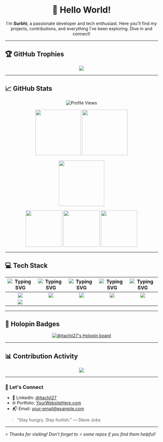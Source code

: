 <h1 align="center">👋 Hello World!</h1>

<p align="center">I'm <strong>Surbhi</strong>, a passionate developer and tech enthusiast. Here you'll find my projects, contributions, and everything I’ve been exploring. Dive in and connect!</p>

---

## 🏆 GitHub Trophies

<p align="center">
  <img src="https://github-profile-trophy.vercel.app/?username=Itachii27&theme=shadow_blue&no-frame=false&no-bg=true&margin-w=10"/>
</p>

--- 

## 📈 GitHub Stats

<p align="center">
  <img src="https://komarev.com/ghpvc/?username=Itachii27&color=brightgreen" alt="Profile Views"/>
</p>

<p align="center">
  <img src="https://github-readme-stats.vercel.app/api?username=Itachii27&theme=blue-green&hide_border=true&include_all_commits=false&count_private=true" height="150"/>
  <img src="https://github-readme-stats.vercel.app/api/top-langs/?username=Itachii27&theme=blue-green&hide_border=true&layout=compact" height="150"/>
</p>

<p align="center">
  <img src="https://github-readme-streak-stats.herokuapp.com/?user=Itachii27&theme=blue-green&hide_border=true" height="150"/>
</p>

<p align="center">
  <img src="http://github-profile-summary-cards.vercel.app/api/cards/repos-per-language?username=Itachii27&theme=blue_green" height="120"/>
  <img src="http://github-profile-summary-cards.vercel.app/api/cards/most-commit-language?username=Itachii27&theme=blue_green" height="120"/>
  <img src="http://github-profile-summary-cards.vercel.app/api/cards/productive-time?username=Itachii27&theme=blue_green&utcOffset=8" height="120"/>
</p>

---

## 💻 Tech Stack

| ![Typing SVG](https://readme-typing-svg.herokuapp.com?font=Fira+Code&size=20&pause=1000&color=00FF2B&width=200&lines=Languages) | ![Typing SVG](https://readme-typing-svg.herokuapp.com?font=Fira+Code&size=20&pause=1000&color=00FF2B&width=200&lines=Frameworks) | ![Typing SVG](https://readme-typing-svg.herokuapp.com?font=Fira+Code&size=20&pause=1000&color=00FF2B&width=200&lines=IDEs) | ![Typing SVG](https://readme-typing-svg.herokuapp.com?font=Fira+Code&size=20&pause=1000&color=00FF2B&width=200&lines=Tools) | ![Typing SVG](https://readme-typing-svg.herokuapp.com?font=Fira+Code&size=20&pause=1000&color=00FF2B&width=200&lines=Operating+Systems) |
| -------- | -------- | ------- | ------ | ------------------- |
| <div align="center"><img src="https://skillicons.dev/icons?i=py,cs,java,js,html,css,r" /></div> | <div align="center"><img src="https://skillicons.dev/icons?i=django,flask,dotnet,nodejs,react,bootstrap" /></div> | <div align="center"><img src="https://skillicons.dev/icons?i=visualstudio,vscode,eclipse" /></div> | <div align="center"><img src="https://skillicons.dev/icons?i=git,github,anaconda,ableton" /></div> | <div align="center"><img src="https://skillicons.dev/icons?i=windows,linux,ubuntu" /></div> |
| <div align="center"><img src="https://skillicons.dev/icons?i=mysql,sqlite" /></div> |  |  |  |  |

---


## 🌟 Holopin Badges

<p align="center">
  <a href="https://holopin.io/@itachii27">
    <img src="https://holopin.me/itachii27" alt="@itachii27's Holopin board"/>
  </a>
</p>

---

## 📊 Contribution Activity

<p align="center">
  <img src="https://github-readme-activity-graph.vercel.app/graph?username=itachii27&theme=dracula"/>
</p>

---

### 🤝 Let's Connect

- 🔗 LinkedIn: [@itachii27](https://www.linkedin.com/in/itachii27)
- 🌐 Portfolio: [YourWebsiteHere.com](https://yourwebsitehere.com)
- 📬 Email: your-email@example.com

> “Stay hungry. Stay foolish.” — Steve Jobs

---

⭐ *Thanks for visiting! Don’t forget to ⭐ some repos if you find them helpful!*
